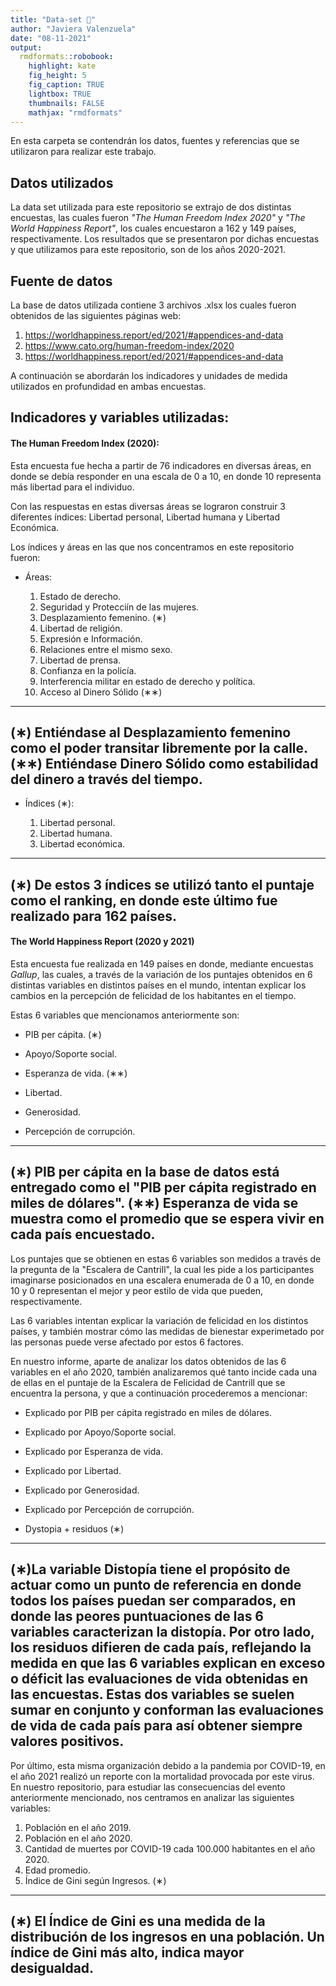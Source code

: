 ```yaml
---
title: "Data-set 📁"
author: "Javiera Valenzuela"
date: "08-11-2021"
output:
  rmdformats::robobook:
    highlight: kate
    fig_height: 5
    fig_caption: TRUE
    lightbox: TRUE
    thumbnails: FALSE
    mathjax: "rmdformats"
---
```


En esta carpeta se contendrán los datos, fuentes y referencias que se utilizaron para realizar este trabajo.

## Datos utilizados

La data set utilizada para este repositorio se extrajo de dos distintas encuestas, las cuales fueron *"The Human Freedom Index 2020"* y *"The World Happiness Report"*, los cuales encuestaron a 162 y 149 países, respectivamente. Los resultados que se presentaron por dichas encuestas y que utilizamos para este repositorio, son de los años 2020-2021.

## Fuente de datos

La base de datos utilizada contiene 3 archivos .xlsx los cuales fueron obtenidos de las siguientes páginas web:

1.  <https://worldhappiness.report/ed/2021/#appendices-and-data>
2.  <https://www.cato.org/human-freedom-index/2020>
3.  <https://worldhappiness.report/ed/2021/#appendices-and-data>

A continuación se abordarán los indicadores y unidades de medida utilizados en profundidad en ambas encuestas.

## Indicadores y variables utilizadas:

#### The Human Freedom Index (2020):

Esta encuesta fue hecha a partir de 76 indicadores en diversas áreas, en donde se debía responder en una escala de 0 a 10, en donde 10 representa más libertad para el individuo.

Con las respuestas en estas diversas áreas se lograron construir 3 diferentes índices: Libertad personal, Libertad humana y Libertad Económica.

Los índices y áreas en las que nos concentramos en este repositorio fueron:

-   Áreas:

    1.  Estado de derecho.
    2.  Seguridad y Protecciín de las mujeres.
    3.  Desplazamiento femenino. (∗)
    4.  Libertad de religión.
    5.  Expresión e Información.
    6.  Relaciones entre el mismo sexo.
    7.  Libertad de prensa.
    8.  Confianza en la policía.
    9.  Interferencia militar en estado de derecho y política.
    10. Acceso al Dinero Sólido (∗∗)

---
(∗) Entiéndase al Desplazamiento femenino como el poder transitar libremente por la calle. 
(∗∗) Entiéndase Dinero Sólido como estabilidad del dinero a través del tiempo. 
---

-   Índices (∗):

    1.  Libertad personal.
    2.  Libertad humana.
    3.  Libertad económica.

---
(∗) De estos 3 índices se utilizó tanto el puntaje como el ranking, en donde este último fue realizado para 162 países.
---

#### The World Happiness Report (2020 y 2021)

Esta encuesta fue realizada en 149 países en donde, mediante encuestas *Gallup*, las cuales, a través de la variación de los puntajes obtenidos en 6 distintas variables en distintos países en el mundo, intentan explicar los cambios en la percepción de felicidad de los habitantes en el tiempo.

Estas 6 variables que mencionamos anteriormente son:

-   PIB per cápita. (∗)

-   Apoyo/Soporte social.

-   Esperanza de vida. (∗∗)

-   Libertad.

-   Generosidad.

-   Percepción de corrupción.

---
(∗) PIB per cápita en la base de datos está entregado como el "PIB per cápita registrado en miles de dólares".
(∗∗) Esperanza de vida se muestra como el promedio que se espera vivir en cada país encuestado.
---

Los puntajes que se obtienen en estas 6 variables son medidos a través de la pregunta de la "Escalera de Cantrill", la cual les pide a los participantes imaginarse posicionados en una escalera enumerada de 0 a 10, en donde 10 y 0 representan el mejor y peor estilo de vida que pueden, respectivamente.

Las 6 variables intentan explicar la variación de felicidad en los distintos países, y también mostrar cómo las medidas de bienestar experimetado por las personas puede verse afectado por estos 6 factores.

En nuestro informe, aparte de analizar los datos obtenidos de las 6 variables en el año 2020, también analizaremos qué tanto incide cada una de ellas en el puntaje de la Escalera de Felicidad de Cantrill que se encuentra la persona, y que a continuación procederemos a mencionar:

-   Explicado por PIB per cápita registrado en miles de dólares.

-   Explicado por Apoyo/Soporte social.

-   Explicado por Esperanza de vida.

-   Explicado por Libertad.

-   Explicado por Generosidad.

-   Explicado por Percepción de corrupción.

-   Dystopia + residuos (∗)

---
(∗)La variable Distopía tiene el propósito de actuar como un punto de referencia en donde todos los países puedan ser comparados, en donde las peores puntuaciones de las 6 variables caracterizan la distopía. Por otro lado, los residuos difieren de cada país, reflejando la medida en que las 6 variables explican en exceso o déficit las evaluaciones de vida obtenidas en las encuestas. Estas dos variables se suelen sumar en conjunto y conforman las evaluaciones de vida de cada país para así obtener siempre valores positivos.
---

Por último, esta misma organización debido a la pandemia por COVID-19, en el año 2021 realizó un reporte con la mortalidad provocada por este virus. En nuestro repositorio, para estudiar las consecuencias del evento anteriormente mencionado, nos centramos en analizar las siguientes variables:

1.  Población en el año 2019.
2.  Población en el año 2020.
3.  Cantidad de muertes por COVID-19 cada 100.000 habitantes en el año 2020.
4.  Edad promedio.
5.  Índice de Gini según Ingresos. (∗)

---
(∗) El Índice de Gini es una medida de la distribución de los ingresos en una población. Un índice de Gini más alto, indica mayor desigualdad.
---
